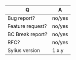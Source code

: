 | Q                | A      |
|------------------|--------|
| Bug report?      | no/yes |
| Feature request? | no/yes |
| BC Break report? | no/yes |
| RFC?             | no/yes |
| Sylius version   | 1.x.y  |

<!--
 - For support requests and how-tos, visit https://docs.sylius.com/en/latest/book/support/
-->
